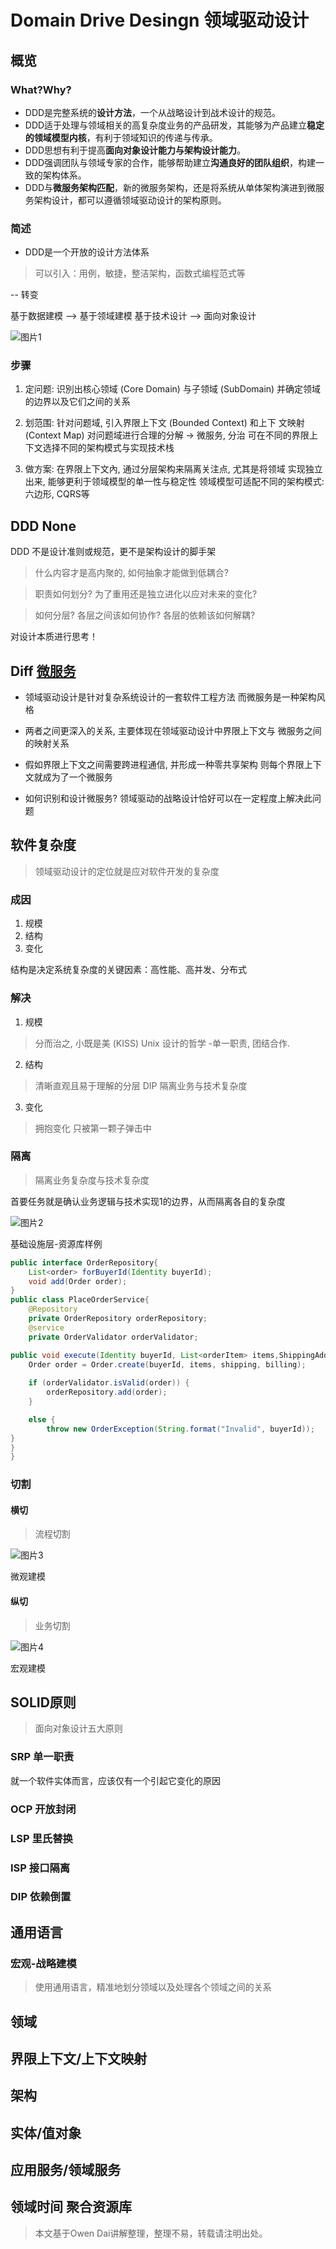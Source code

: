 # Domain Drive Desingn 领域驱动设计

## 概览

### What?Why?

- DDD是完整系统的**设计方法**，一个从战略设计到战术设计的规范。
- DDD适于处理与领域相关的高复杂度业务的产品研发，其能够为产品建立**稳定的领域模型内核**，有利于领域知识的传递与传承。
- DDD思想有利于提高**面向对象设计能力与架构设计能力**。
- DDD强调团队与领域专家的合作，能够帮助建立**沟通良好的团队组织**，构建一致的架构体系。
- DDD与**微服务架构匹配**，新的微服务架构，还是将系统从单体架构演进到微服务架构设计，都可以遵循领域驱动设计的架构原则。

### 简述

- DDD是一个开放的设计方法体系

> 可以引入：用例，敏捷，整洁架构，函数式编程范式等

-- 转变

基于数据建模 --> 基于领域建模
基于技术设计 --> 面向对象设计

![图片1]()

### 步骤

1. 定问题: 
识別出核心领域 (Core Domain) 与子领域 (SubDomain)
并确定领域的边界以及它们之间的关系

2. 划范围: 针对问题域, 引入界限上下文 (Bounded Context) 和上下
文映射 (Context Map) 对问题域进行合理的分解 -> 微服务, 分治
可在不同的界限上下文选择不同的架构模式与实现技术栈

3. 做方案: 在界限上下文內, 通过分层架构来隔离关注点, 尤其是将领域
实现独立出来, 能够更利于领域模型的单一性与稳定性
领域模型可适配不同的架构模式: 六边形, CQRS等

## DDD None

DDD 不是设计准则或规范，更不是架构设计的脚手架

>什么内容才是高内聚的, 如何抽象才能做到低耦合?

>职责如何划分? 为了重用还是独立进化以应对未来的变化?

>如何分层? 各层之间该如何协作? 各层的依赖该如何解耦?

对设计本质进行思考！

## Diff [微服务](/Cloud/Microservices.html)

- 领域驱动设计是针对复杂系统设计的一套软件工程方法
而微服务是一种架构风格

- 两者之间更深入的关系, 主要体现在领域驱动设计中界限上下文与
微服务之间的映射关系

- 假如界限上下文之间需要跨进程通信, 并形成一种零共享架构
则每个界限上下文就成为了一个微服务

- 如何识别和设计微服务?
领域驱动的战略设计恰好可以在一定程度上解决此问题

## 软件复杂度

>领域驱动设计的定位就是应对软件开发的复杂度

### 成因

1. 规模
2. 结构
3. 变化

结构是决定系统复杂度的关键因素：高性能、高并发、分布式

### 解决

1. 规模

> 分而治之, 小既是美 (KISS)
> Unix 设计的哲学 -单一职责, 团结合作.


2. 结构

> 清晰直观且易于理解的分层 DIP
> 隔离业务与技术复杂度

3. 变化

> 拥抱变化
> 只被第一颗子弹击中

### 隔离

>隔离业务复杂度与技术复杂度

首要任务就是确认业务逻辑与技术实现1的边界，从而隔离各自的复杂度

![图片2]()

基础设施层-资源库样例

```java
public interface OrderRepository{
    List<order> forBuyerId(Identity buyerId);
    void add(Order order);
}
public class PlaceOrderService{
    @Repository
    private OrderRepository orderRepository;
    @service
    private OrderValidator orderValidator;

public void execute(Identity buyerId, List<orderItem> items,ShippingAddress shipping, BillingAddress billing) {
    Order order = Order.create(buyerId, items, shipping, billing);
    
    if (orderValidator.isValid(order)) {
        orderRepository.add(order); 
    }

    else {
        throw new OrderException(String.format("Invalid", buyerId));
}
}
}

```

### 切割

#### 横切

>流程切割

![图片3]()

微观建模

#### 纵切 

>业务切割

![图片4]()

宏观建模

## SOLID原则

>面向对象设计五大原则

### SRP 单一职责

就一个软件实体而言，应该仅有一个引起它变化的原因

### OCP 开放封闭

### LSP 里氏替换

### ISP 接口隔离

### DIP 依赖倒置

## 通用语言

### 宏观-战略建模

> 使用通用语言，精准地划分领域以及处理各个领域之间的关系

## 领域

## 界限上下文/上下文映射

## 架构

## 实体/值对象

## 应用服务/领域服务

## 领域时间 聚合资源库

>本文基于Owen Dai讲解整理，整理不易，转载请注明出处。